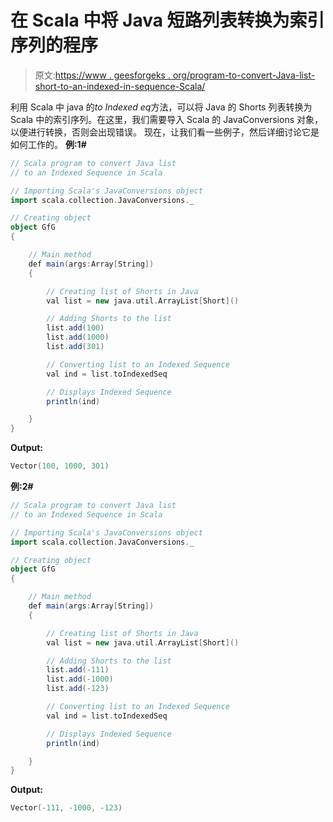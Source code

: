 # 在 Scala 中将 Java 短路列表转换为索引序列的程序

> 原文:[https://www . geesforgeks . org/program-to-convert-Java-list-short-to-an-indexed-in-sequence-Scala/](https://www.geeksforgeeks.org/program-to-convert-java-list-of-shorts-to-an-indexed-sequence-in-scala/)

利用 Scala 中 java 的*to Indexed eq*方法，可以将 Java 的 Shorts 列表转换为 Scala 中的索引序列。在这里，我们需要导入 Scala 的 JavaConversions 对象，以便进行转换，否则会出现错误。
现在，让我们看一些例子，然后详细讨论它是如何工作的。
**例:1#**

```scala
// Scala program to convert Java list 
// to an Indexed Sequence in Scala

// Importing Scala's JavaConversions object
import scala.collection.JavaConversions._

// Creating object
object GfG
{ 

    // Main method
    def main(args:Array[String])
    {

        // Creating list of Shorts in Java
        val list = new java.util.ArrayList[Short]()

        // Adding Shorts to the list
        list.add(100)
        list.add(1000)
        list.add(301)

        // Converting list to an Indexed Sequence 
        val ind = list.toIndexedSeq

        // Displays Indexed Sequence
        println(ind)

    }
}
```

**Output:**

```scala
Vector(100, 1000, 301)

```

**例:2#**

```scala
// Scala program to convert Java list 
// to an Indexed Sequence in Scala

// Importing Scala's JavaConversions object
import scala.collection.JavaConversions._

// Creating object
object GfG
{ 

    // Main method
    def main(args:Array[String])
    {

        // Creating list of Shorts in Java
        val list = new java.util.ArrayList[Short]()

        // Adding Shorts to the list
        list.add(-111)
        list.add(-1000)
        list.add(-123)

        // Converting list to an Indexed Sequence 
        val ind = list.toIndexedSeq

        // Displays Indexed Sequence
        println(ind)

    }
}
```

**Output:**

```scala
Vector(-111, -1000, -123)

```